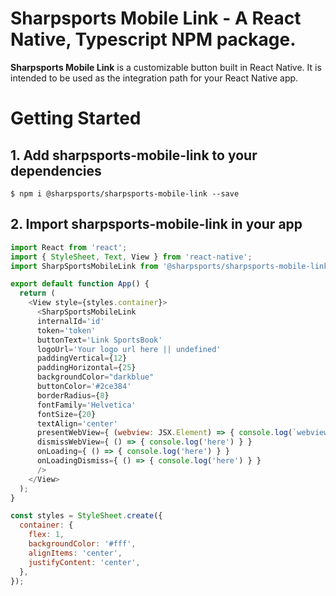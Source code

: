# Sharpsports Mobile Link - A React Native, Typescript NPM package.

**Sharpsports Mobile Link** is a customizable button built in React Native. It is intended to be used as the integration path for your React Native app.

# Getting Started

## 1. Add sharpsports-mobile-link to your dependencies

```
$ npm i @sharpsports/sharpsports-mobile-link --save
```

## 2. Import sharpsports-mobile-link in your app

```js
import React from 'react';
import { StyleSheet, Text, View } from 'react-native';
import SharpSportsMobileLink from '@sharpsports/sharpsports-mobile-link';

export default function App() {
  return (
    <View style={styles.container}>
      <SharpSportsMobileLink
      internalId='id'
      token='token'
      buttonText='Link SportsBook'
      logoUrl='Your logo url here || undefined'
      paddingVertical={12}
      paddingHorizontal={25}
      backgroundColor="darkblue"
      buttonColor='#2ce384'
      borderRadius={8}
      fontFamily='Helvetica'
      fontSize={20}
      textAlign='center'
      presentWebView={ (webview: JSX.Element) => { console.log(`webview: ${webview}`) } }
      dismissWebView={ () => { console.log('here') } }
      onLoading={ () => { console.log('here') } }
      onLoadingDismiss={ () => { console.log('here') } }
      />
    </View>
  );
}

const styles = StyleSheet.create({
  container: {
    flex: 1,
    backgroundColor: '#fff',
    alignItems: 'center',
    justifyContent: 'center',
  },
});
```
